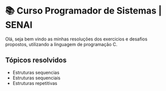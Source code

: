 # 📚 Curso Programador de Sistemas | SENAI

<p>
  Olá, seja bem vindo as minhas resoluções dos exercicios e desafios propostos, utilizando a linguagem de programação C.
</p>

## Tópicos resolvidos
<ul>
  <li>Estruturas sequencias</li>
  <li>Estruturas sequenciais</li>
  <li>Estruturas repetitivas</li>
</ul>
